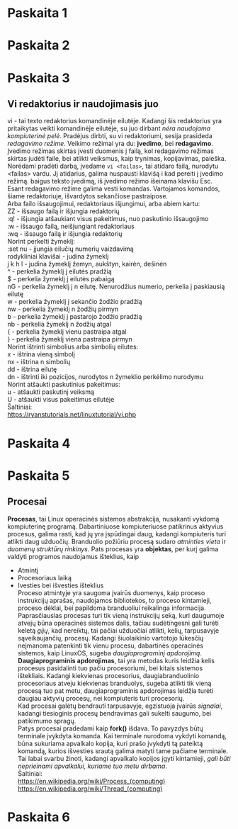 # Paskaita 1
# Paskaita 2
# Paskaita 3
## Vi redaktorius ir naudojimasis juo
vi - tai texto redaktorius komandinėje eilutėje. Kadangi šis redaktorius yra pritaikytas veikti komandinėje eilutėje, su juo dirbant *nėra naudojama kompiuterinė pelė*. Pradėjus dirbti, su vi redaktoriumi, sesija prasideda *redagavimo režime*. Veikimo režimai yra du: **įvedimo**, bei **redagavimo**.
Įvedimo režimas skirtas įvesti duomenis į failą, kol redagavimo režimas skirtas judėti faile, bei atlikti veiksmus, kaip trynimas, kopijavimas, paieška.  
Norėdami pradėti darbą, įvedame `vi <failas>`, tai atidaro failą, nurodytu <failas\> vardu. Jį atidarius, galima nuspausti klavišą i kad pereiti į įvedimo režimą. baigus teksto įvedimą, iš įvedimo režimo išeinama klavišu Esc.  
Esant redagavimo režime galima vesti komandas. Vartojamos komandos, šiame redaktoriuje, išvardytos sekančiose pastraipose.  
Arba failo išsaugojimui, redaktoriaus išjungimui, arba abiem kartu:  
ZZ - išsaugo failą ir išjungia redaktorių  
:q! - išjungia atšaukiant visus pakeitimus, nuo paskutinio išsaugojimo  
:w - išsaugo failą, neišjungiant redaktoriaus  
:wq - išsaugo failą ir išjungia redaktorių  
Norint perkelti žymeklį:  
:set nu - įjungia eilučių numerių vaizdavimą  
rodykliniai klavišai - judina žymeklį  
j k h l - judina žymeklį žemyn, aukštyn, kairėn, dešinėn  
^ - perkelia žymeklį į eilutės pradžią  
$ - perkelia žymeklį į eilutės pabaigą  
nG - perkelia žymeklį į n eilutę. Nenurodžius numerio, perkelia į paskiausią eilutę  
w - perkelia žymeklį į sekančio žodžio pradžią  
nw - perkelia žymeklį n žodžių pirmyn  
b - perkelia žymeklį į pastarojo žodžio pradžią  
nb - perkelia žymeklį n žodžių atgal  
{ - perkelia žymeklį vienu pastraipa atgal  
} - perkelia žymeklį viena pastraipa pirmyn  
Norint ištrinti simbolius arba simbolių eilutes:  
x - ištrina vieną simbolį  
nx - ištrina n simbolių  
dd - ištrina eilutę  
dn - ištrinti iki pozicijos, nurodytos n žymeklio perkėlimo nurodymu  
Norint atšaukti paskutinius pakeitimus:  
u - atšaukti paskutinį veiksmą  
U - atšaukti visus pakeitimus eilutėje  
Šaltiniai:  
https://ryanstutorials.net/linuxtutorial/vi.php
# Paskaita 4
# Paskaita 5
## Procesai
**Procesas**, tai Linux operacinės sistemos abstrakcija, nusakanti vykdomą kompiuterinę programą. Dabartiniuose kompiuteriuose patikrinus aktyvius procesus, galima rasti, kad jų yra įspūdingai daug, kadangi kompiuteris turi atlikti daug užduočių. Branduolio požiūriu procesą sudaro *atminties vieta* ir *duomenų struktūrų rinkinys*. Pats procesas yra **objektas**, per kurį galima valdyti programos naudojamus išteklius, kaip  
 - Atmintį  
 - Procesoriaus laiką  
 - Ivesties bei išvesties išteklius  
Proceso atmintyje yra saugoma įvairūs duomenys, kaip proceso instrukcijų aprašas, naudojamos bibliotekos, to proceso kintamieji, proceso dėklai, bei papildoma branduoliui reikalinga informacija.  
Paprasčiausias procesas turi tik vieną instrukcijų seką, kuri daugumoje atvejų būna operacinės sistemos dalis, tačiau sudėtingesni gali turėti keletą *gijų*, kad nereiktų, tai pačiai užduočiai atlikti, kelių, tarpusavyje sąveikaujančių, procesų. Kadangi šiuolaikinio vartotojo lūkesčių neįmanoma patenkinti tik vienu procesu, dabartinės operacinės sistemos, kaip LinuxOS, sugeba *daugiaprograminį apdorojimą*. **Daugiaprograminis apdorojimas**, tai yra metodas kuris leidžia kelis procesus pasidalinti tuo pačiu procesoriumi, bei kitais sistemos ištekliais. Kadangi kiekvienas procesorius, daugiabranduolinio procesoriaus atveju kiekvienas branduolys, sugeba atlikti tik vieną procesą tuo pat metu, daugiaprograminis apdorojimas leidžia turėti daugiau aktyvių procesų, nei kompiuteris turi procesorių.  
Kad procesai galėtų bendrauti tarpusavyje, egzistuoja įvairūs *signalai*, kadangi tiesioginis procesų bendravimas gali sukelti saugumo, bei patikimumo spragų.  
Patys procesai pradedami kaip **fork()** išdava. To pavyzdys būtų terminale įvykdyta komanda. Kai terminale nurodoma vykdyti komandą, būna sukuriama apvalkalo kopija, kuri prašo įvykdyti tą pateiktą komandą, kurios išvesties srautą galima matyti tame pačiame terminale. Tai labai svarbu žinoti, kadangi apvalkalo kopijos įgyti kintamieji, *gali būti neprieinami apvalkalui, kuriame tuo metu dirbama*.  
Šaltiniai:  
https://en.wikipedia.org/wiki/Process_(computing)  
https://en.wikipedia.org/wiki/Thread_(computing)
# Paskaita 6